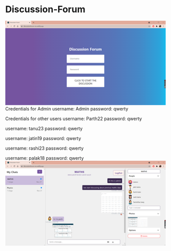 # Discussion-Forum

<img src="DiscussionForum1.png" />
Credentials for Admin
username: Admin
password: qwerty

Credentials for other users
username: Parth22
password: qwerty

username: tanu23
password: qwerty

username: jatin19
password: qwerty

username: rashi23
password: qwerty

username: palak18
password: qwerty
<img src="DiscussionForum2.png" />
